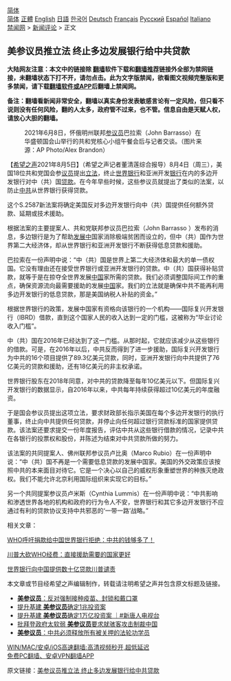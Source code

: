  <!-- 面包屑导航 --> <div class="breadcrumb"><!-- GTranslate: https://gtranslate.io/ -->  <div class="switcher notranslate">  <div class="selected">  <a href="#" onclick="return false;"> 简体</a>  </div>  <div class="option">  <a href="https://www.bannedbook.org" onclick="doGTranslate('zh-CN|zh-CN');jQuery('div.switcher div.selected a').html(jQuery(this).html());return false;" title="简体中文" class="nturl selected"> 简体</a>  <a href="https://www.bannedbook.org/zh-tw/" onclick="doGTranslate('zh-CN|zh-TW');jQuery('div.switcher div.selected a').html(jQuery(this).html());return false;" title="繁體中文" class="nturl"> 正體</a>  <a href="https://www.bannedbook.org/en/" onclick="doGTranslate('zh-CN|en');jQuery('div.switcher div.selected a').html(jQuery(this).html());return false;" title="English" class="nturl"> English</a>  <a href="https://www.bannedbook.org/ja/" onclick="doGTranslate('zh-CN|ja');jQuery('div.switcher div.selected a').html(jQuery(this).html());return false;" title="日本語" class="nturl"> 日語</a>  <a href="https://www.bannedbook.org/ko/" onclick="doGTranslate('zh-CN|ko');jQuery('div.switcher div.selected a').html(jQuery(this).html());return false;" title="한국어" class="nturl"> 한국어</a>  <a href="https://www.bannedbook.org/de/" onclick="doGTranslate('zh-CN|de');jQuery('div.switcher div.selected a').html(jQuery(this).html());return false;" title="Deutsch" class="nturl"> Deutsch</a>  <a href="https://www.bannedbook.org/fr/" onclick="doGTranslate('zh-CN|fr');jQuery('div.switcher div.selected a').html(jQuery(this).html());return false;" title="Français" class="nturl"> Français</a>  <a href="https://www.bannedbook.org/ru/" onclick="doGTranslate('zh-CN|ru');jQuery('div.switcher div.selected a').html(jQuery(this).html());return false;" title="Русский" class="nturl"> Русский</a>  <a href="https://www.bannedbook.org/es/" onclick="doGTranslate('zh-CN|es');jQuery('div.switcher div.selected a').html(jQuery(this).html());return false;" title="Español" class="nturl"> Español</a>  <a href="https://www.bannedbook.org/it/" onclick="doGTranslate('zh-CN|it');jQuery('div.switcher div.selected a').html(jQuery(this).html());return false;" title="Italiano" class="nturl"> Italiano</a>  </div>  </div>      <div class='breadcrumb-sub'><!-- Breadcrumb NavXT 6.3.0 --> <a href="https://www.bannedbook.org/" class="home">禁闻网</a> &gt; <a href="https://www.bannedbook.org/bnews/comments/" class="category">新闻评论</a> &gt; 正文</div></div><h2>美参议员推立法 终止多边发展银行给中共贷款</h2> <p class="notice"><b>大陆网友注意：本文中的链接除 <a href="https://github.com/bannedbook/fanqiang" >翻墙</a>软件下载和<a href="https://github.com/killgcd/justmysocks/blob/master/README.md">翻墙推荐</a>链接外全部为禁网链接，未翻墙状态下打不开，请勿点击。此为文字版禁闻，欲看图文视频完整版和更多禁闻，请下载<a href="https://github.com/bannedbook/fanqiang">翻墙软件或APP</a>后翻墙上禁闻网。</p><p>备注：翻墙看新闻非常安全，翻墙以真实身份发表敏感言论有一定风险，但只看不说则没有任何风险，翻的人太多，政府管不过来，也不管。信息自由是天赋人权，请放心大胆的翻墙。</b></p>  <div class="entry"> <figure><figcaption>2021年6月8日，怀俄明州联邦<a href="https://www.bannedbook.org/bnews/tag/%e5%8f%82%e8%ae%ae%e5%91%98/" class="st_tag internal_tag" rel="tag" title="标签 参议员 下的日志">参议员</a>巴拉索（John Barrasso）在华盛顿国会山举行的共和党核心小组午餐会后与记者交谈。（图片来源：AP Photo/Alex Brandon）</figcaption></figure> <p>【<span class='wp_keywordlink_affiliate'><a href="https://www.soundofhope.org" title="希望之声" target="_blank">希望之声</a></span>2021年8月5日】（希望之声记者董清莲综合报导）8月4日（周三），美国18位共和党国会参<a href="https://www.bannedbook.org/bnews/tag/%e8%ae%ae%e5%91%98/" class="st_tag internal_tag" rel="tag" title="标签 议员 下的日志">议员</a>提出<a href="https://www.bannedbook.org/bnews/tag/%E7%AB%8B%E6%B3%95/" class="st_tag internal_tag" rel="tag" title="标签 立法 下的日志">立法</a>，终止<a href="https://www.bannedbook.org/bnews/tag/%e4%b8%96%e7%95%8c%e9%93%b6%e8%a1%8c/" class="st_tag internal_tag" rel="tag" title="标签 世界银行 下的日志">世界银行</a>和亚洲开发<a href="https://www.bannedbook.org/bnews/tag/%e9%93%b6%e8%a1%8c/" class="st_tag internal_tag" rel="tag" title="标签 银行 下的日志">银行</a>在内的多边开发银行对中（共）国<a href="https://www.bannedbook.org/bnews/tag/%E8%B4%B7%E6%AC%BE/" class="st_tag internal_tag" rel="tag" title="标签 贷款 下的日志">贷款</a>。在今年早些时候，这些参议员就提出了类似的法案，以防止<a href="https://www.bannedbook.org/bnews/tag/%e4%b8%ad%e5%85%b1/" class="st_tag internal_tag" rel="tag" title="标签 中共 下的日志">中共</a>从世界银行获得贷款。</p> <p>这个S.2587新法案将确定美国反对多边开发银行向中（共）国提供任何额外贷款、延期或技术援助。</p> <p>根据法案的主要提案人、共和党联邦参议员巴拉索（John Barrasso ）发布的消息，多边银行是为了帮助<span class='wp_keywordlink'><a href="https://www.bannedbook.org/forum11/topic335.html" title="禁片：发展中出现的问题，只能靠发展解决？" target="_blank">发展中</a></span>国家消除极端贫困而设立的，但中（共）国作为世界第二大经济体，却从世界银行和亚洲开发银行不断获得低息贷款和援助。</p> <p>巴拉索在一份声明中说：“中（共）国是世界上第二大经济体和最大的单一债权国。它没有理由还在接受世界银行或亚洲开发银行的贷款。中（共）国获得补贴贷款，就等于是在掠夺全世界发展<span class='wp_keywordlink_affiliate'><a href="https://www.bannedbook.org/" title="中国" target="_blank">中国</a></span>家所需的贷款。我们必须调整国际间工作的重点，确保资源流向最需要援助的发展<a href="https://www.bannedbook.org/bnews/tag/%E4%B8%AD%E5%9B%BD/" class="st_tag internal_tag" rel="tag" title="标签 中国 下的日志">中国</a>家。我们的立法就是确保中共不能再利用多边开发银行的低息贷款，那是美国纳税人补贴的资金。”</p>  <p>根据世界银行的政策，发展中国家有资格向该银行的一个机构——国际复兴开发银行（IBRD）借款，直到这个国家人民的收入达到一定的门槛，这被称为“毕业讨论收入门槛”。</p> <p>中（共）国在2016年已经达到了这一门槛。从那时起，它就应该减少从这些银行的借款。可是，在2016年以后，中共反而得到了进一步援助，国际复兴开发银行为中共的16个项目提供了89.3亿美元贷款，同时，亚洲开发银行向中共提供了76亿美元的贷款和援助，还有18亿美元的非主权承诺。</p> <p>世界银行股东在2018年同意，对中共的贷款降至每年10亿美元以下。但国际复兴开发银行的数据显示，自2016年以来，中共每年持续获得超过10亿美元的年度融资。</p> <p>于是国会参议员提出这项立法，要求财政部长指示美国在每个多边开发银行的执行董事，终止向中共提供任何贷款，并停止向任何超过银行贷款标准的国家提供贷款。该法案还要求提交一份年度报告，评估中共从这些银行借款的情况，记录中共在各银行的投票权和股份，并陈述为结束对中共贷款所做的努力。</p>  <p>该法案的共同提案人、佛州联邦参议员卢比奥（Marco Rubio）在一份声明中说：“中（共）国不再是一个需要低息贷款的发展中国家。美国的外交政策应该按照中共的本来面目对待它。它是一个决心以自己的威权形象重塑世界的种族灭绝政权。我们不能允许北京利用国际组织来实现它的目标。”</p> <p>另一个共同提案参议员卢米斯（Cynthia Lummis）在一份声明中说：“中共影响和渗透世界各地的机构和政府的行为令人不安，世界银行和其它多边开发银行不应通过有利的贷款协议支持中共邪恶的‘一带一路’战略。”</p> <p>相关文章：</p> <p><a data-ctorig="https://www.soundofhope.org/post/342568?lang=b5" data-cturl="https://www.google.com/url?client=internal-element-cse&amp;cx=007749283119516952101:0iwnfnkwnek&amp;q=https://www.soundofhope.org/post/342568%3Flang%3Db5&amp;sa=U&amp;ved=2ahUKEwjd9N3Hi5vyAhXVaM0KHbXxAhM4ChAWMAF6BAgHEAI&amp;usg=AOvVaw111RRhgPQiNYHgAKA60pIq" href="https://www.soundofhope.org/post/342568?lang=b5" target="_blank">WHO呼吁捐款给中国世界银行拒绝：中共的钱够多了！</a></p>  <p><a data-ctorig="https://www.soundofhope.org/post/343363" data-cturl="https://www.google.com/url?client=internal-element-cse&amp;cx=007749283119516952101:0iwnfnkwnek&amp;q=https://www.soundofhope.org/post/343363&amp;sa=U&amp;ved=2ahUKEwjd9N3Hi5vyAhXVaM0KHbXxAhM4ChAWMAZ6BAgJEAI&amp;usg=AOvVaw2Aos-beTn8LN7DsfDQLKTi" href="https://www.soundofhope.org/post/343363" target="_blank">川普大砍WHO经费：直接援助需要的国家更好</a></p> <p><a data-ctorig="https://www.soundofhope.org/post/319576?lang=b5" data-cturl="https://www.google.com/url?client=internal-element-cse&amp;cx=007749283119516952101:0iwnfnkwnek&amp;q=https://www.soundofhope.org/post/319576%3Flang%3Db5&amp;sa=U&amp;ved=2ahUKEwiZ9aOdi5vyAhVMXM0KHSrIBwUQFjABegQIARAC&amp;usg=AOvVaw1ojPPAZpPbaEGkHTQPeNNp" href="https://www.soundofhope.org/post/319576?lang=b5" target="_blank">世界银行向中国提供数十亿贷款川普谴责</a></p> <p>本文章或节目经希望之声编辑制作，转载请注明希望之声并包含原文标题及链接。 </p> <ul class='op-related-articles' title='相关阅读'> <li><a href='https://www.bannedbook.org/bnews/comments/20210805/1600653.html' target='_blank'><b>美参议员</b>：反对强制接种疫苗、封锁和戴口罩</a></li> <li><a href='https://www.bannedbook.org/bnews/taiwannews/20210804/1599957.html' target='_blank'>提升基建 <b>美参议员</b>确定1兆投资案</a></li> <li><a href='https://www.bannedbook.org/bnews/bannedvideo/20210803/1599532.html' target='_blank'>提升基建 <b>美参议员</b>确定1万亿投资案 ｜#新唐人电视台</a></li> <li><a href='https://www.bannedbook.org/bnews/worldnews/20210729/1595981.html' target='_blank'>批拜登政府太软弱 <b>美参议员</b>要求就骇客攻击制裁中国</a></li> <li><a href='https://www.bannedbook.org/bnews/worldnews/20210722/1591630.html' target='_blank'><b>美参议员</b>：中共必须释放所有被关押的法轮功学员</a></li> </ul> <p class="texttj"> <a href="https://github.com/bannedbook/fanqiang/wiki/V2ray%E6%9C%BA%E5%9C%BA" target="_blank">WIN/MAC/安卓/iOS高速翻墙:高清视频秒开,超低延迟</a><br/> <a href="https://github.com/bannedbook/fanqiang/wiki/%E7%A6%81%E9%97%BB%E7%BD%91%E5%AE%89%E5%8D%93%E7%BF%BB%E5%A2%99%E6%96%B0%E9%97%BBAPP" target="_blank">免费PC翻墙、安卓VPN翻墙APP</a></p> <p>原文链接：<a class="src_link"  href="https://www.soundofhope.org/post/532748" target="_blank">美参议员推立法 终止多边发展银行给中共贷款</a></p><a name='sharetosocial'></a>  <div style="margin-bottom:5px;padding-bottom:5px;clear:both"> <div id="archive-pix-1" class="banner-ads"> <!-- AuctionX Display platform tag START --> <div id="26318x728x90x621x_ADSLOT2" clicktrack="%%CLICK_URL_ESC%%"></div> <!-- AuctionX Display platform tag END --> </div> <div id="archive-pix-2" class="banner-ads"> <!-- AuctionX Display platform tag START --> <div id="26315x300x250x621x_ADSLOT2" clicktrack="%%CLICK_URL_ESC%%"></div> <!-- AuctionX Display platform tag END --> </div> </div>  <div id="archive-pix-1" class="banner-ads"> <!-- AuctionX Display platform tag START --> <div id="26318x728x90x621x_ADSLOT3" clicktrack="%%CLICK_URL_ESC%%"></div> <!-- AuctionX Display platform tag END --> </div> </div><!--END ENTRY--> 